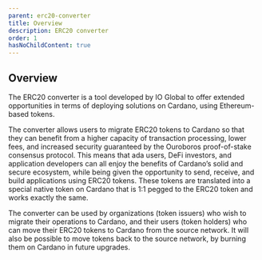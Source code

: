 ```yaml
---
parent: erc20-converter
title: Overview
description: ERC20 converter
order: 1
hasNoChildContent: true
---
```


## Overview

The ERC20 converter is a tool developed by IO Global to offer extended opportunities in terms of deploying solutions on Cardano, using Ethereum-based tokens.

The converter allows users to migrate ERC20 tokens to Cardano so that they can benefit from a higher capacity of transaction processing, lower fees, and increased security guaranteed by the Ouroboros proof-of-stake consensus protocol. This means that ada users, DeFi investors, and application developers can all enjoy the benefits of Cardano’s solid and secure ecosystem, while being given the opportunity to send, receive, and build applications using ERC20 tokens. These tokens are translated into a special native token on Cardano that is 1:1 pegged to the ERC20 token and works exactly the same.

The converter can be used by organizations (token issuers) who wish to migrate their operations to Cardano, and their users (token holders) who can move their ERC20 tokens to Cardano from the source network. It will also be possible to move tokens back to the source network, by burning them on Cardano in future upgrades.
